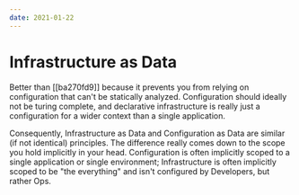 ```yaml
---
date: 2021-01-22
---
```


# Infrastructure as Data

Better than [[ba270fd9]] because it prevents you from relying on configuration that can't be statically analyzed.
Configuration should ideally not be turing complete, and declarative infrastructure is really just a configuration for a wider context than a single application.

Consequently, Infrastructure as Data and Configuration as Data are similar (if not identical) principles.
The difference really comes down to the scope you hold implicitly in your head.
Configuration is often implicitly scoped to a single application or single environment;
Infrastructure is often implicitly scoped to be "the everything" and isn't configured by Developers, but rather Ops.
